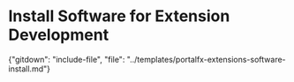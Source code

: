 # Install Software for Extension Development

<!-- document headers are in the individual documents -->

{"gitdown": "include-file", "file": "../templates/portalfx-extensions-software-install.md"}